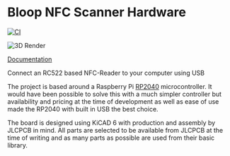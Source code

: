 # Bloop NFC Scanner Hardware

[![CI](https://github.com/bloop-box/nfc-scanner-hardware/actions/workflows/ci.yml/badge.svg)](https://github.com/bloop-box/nfc-scanner-hardware/actions/workflows/ci.yml)


![3D Render](https://bloop-box.github.io/nfc-scanner-hardware/3D/NFC2USB-3D_top.png)

[Documentation](https://bloop-box.github.io/nfc-scanner-hardware)


Connect an RC522 based NFC-Reader to your computer using USB

The project is based around a Raspberry Pi [RP2040](https://www.raspberrypi.com/documentation/microcontrollers/rp2040.html) microcontroller. It would have been possible to solve this with a much simpler controller but availability and pricing at the time of development as well as ease of use made the RP2040 with built in USB the best choice. 

The board is designed using KiCAD 6 with production and assembly by JLCPCB in mind. All parts are selected to be available from JLCPCB at the time of writing and as many parts as possible are used from their basic library.